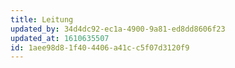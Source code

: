 ```yaml
---
title: Leitung
updated_by: 34d4dc92-ec1a-4900-9a81-ed8dd8606f23
updated_at: 1610635507
id: 1aee98d8-1f40-4406-a41c-c5f07d3120f9
---
```

